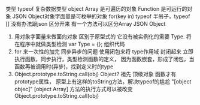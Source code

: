 类型 typeof
复杂数据类型 object
Array  是可遍历的对象
Function 是可运行的对象
JSON Object对象字面量是可枚举的对象 for(key in)
typeof 半吊子，typeof [] 没有办法跟json 区分开来
有一个方法可以区分Array JSON Object

1. 用对象字面量来做面向对象 区别于原型式的
   它没有被实例化的需要 Type. 将在程序中就做类型检测
   var Type = {}; 组织代码
2. for 来一次性的加完 同步异步的问题
   使用闭包来将 type作用域 封闭起来
   立即执行函数，同步执行，类型检测函数的定义，
   因为函数嵌套，形成了闭包，当函数再被调用时(异步)，找到定义时的type
3. Object.prototype.toString.call(obj)
   Object? 祖先 顶级对象 函数才有prototype属性，
   原型上有这样的toString方法，解决typeof的尴尬 "[object objec]"
   [object Array] 方法的执行方式可以被改变
   Object.prototype.toString.call(obj)